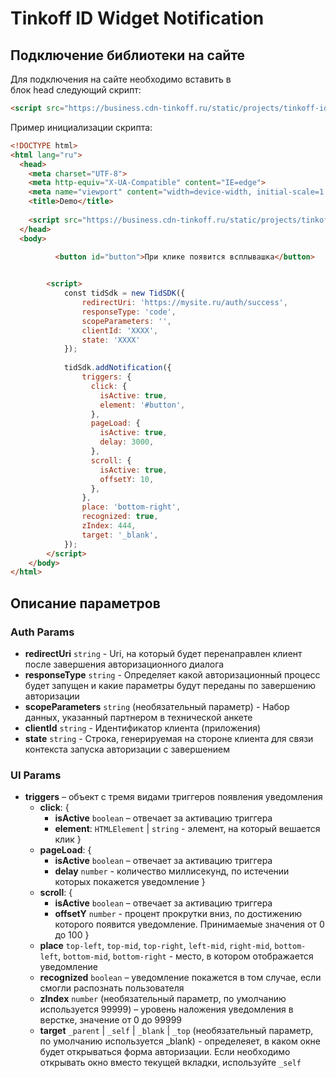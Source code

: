 # Tinkoff ID Widget Notification

## Подключение библиотеки на сайте
Для подключения на сайте необходимо вставить в блок head следующий скрипт:

```html
<script src="https://business.cdn-tinkoff.ru/static/projects/tinkoff-id/widget.js"></script>
```

Пример инициализации скрипта:
```html
<!DOCTYPE html>
<html lang="ru">
  <head>
    <meta charset="UTF-8">
    <meta http-equiv="X-UA-Compatible" content="IE=edge">
    <meta name="viewport" content="width=device-width, initial-scale=1.0">
    <title>Demo</title>
 
    <script src="https://business.cdn-tinkoff.ru/static/projects/tinkoff-id/widget.js"></script>
  </head>
  <body>

          <button id="button">При клике появится всплывашка</button>

 
        <script>
            const tidSdk = new TidSDK({
                redirectUri: 'https://mysite.ru/auth/success',
                responseType: 'code',
                scopeParameters: '',
                clientId: 'XXXX',
                state: 'XXXX'
            });
 
            tidSdk.addNotification({
                triggers: {
                  click: {
                    isActive: true,
                    element: '#button',
                  },
                  pageLoad: {
                    isActive: true,
                    delay: 3000,
                  }, 
                  scroll: {
                    isActive: true,
                    offsetY: 10,
                  },
                },
                place: 'bottom-right',
                recognized: true,
                zIndex: 444,
                target: '_blank',
            });
        </script>
    </body>
</html>
```

## Описание параметров
### Auth Params
  - **redirectUri** `string` - Uri, на который будет перенаправлен клиент после завершения авторизационного диалога
  - **responseType** `string` - Определяет какой авторизационный процесс будет запущен и какие параметры будут переданы по завершению авторизации
  - **scopeParameters** `string` (необязательный параметр) - Набор данных, указанный партнером в технической анкете
  - **clientId** `string` - Идентификатор клиента (приложения)
  - **state** `string` - Строка, генерируемая на стороне клиента для связи контекста запуска авторизации с завершением

### UI Params
- **triggers** – объект с тремя видами триггеров появления уведомления
  - **click**: {
    - **isActive** `boolean` – отвечает за активацию триггера
    - **element**: `HTMLElement` | `string` - элемент, на который вешается клик
  }
  - **pageLoad**: {
    - **isActive** `boolean` – отвечает за активацию триггера
    - **delay** `number` - количество миллисекунд, по истечении которых покажется уведомление
  }
  - **scroll**: {
    - **isActive** `boolean` – отвечает за активацию триггера
    - **offsetY** `number` - процент прокрутки вниз, по достижению которого появится уведомление. Принимаемые значения от 0 до 100
  }
  - **place** `top-left`, `top-mid`, `top-right`, `left-mid`, `right-mid`, `bottom-left`, `bottom-mid`, `bottom-right` - место, в котором отображается уведомление
  - **recognized** `boolean` – уведомление покажется в том случае, если смогли распознать пользователя
  - **zIndex** `number` (необязательный параметр, по умолчанию используется 99999) – уровень наложения уведомления в верстке, значение от 0 до 99999
  - **target** `_parent` | `_self` | `_blank` | `_top` (необязательный параметр, по умолчанию используется _blank) - определеяет, в каком окне будет открываться форма авторизации. Если необходимо открывать окно вместо текущей вкладки, используйте `_self`